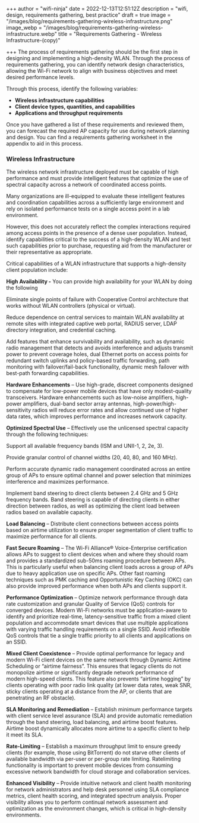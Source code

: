 +++
author = "wifi-ninja"
date = 2022-12-13T12:51:12Z
description = "wifi, design, requirements gathering, best practice"
draft = true
image = "/images/blog/requirements-gathering-wireless-infrastructure.png"
image_webp = "/images/blog/requirements-gathering-wireless-infrastructure.webp"
title = "Requirements Gathering - Wireless Infrastructure-(copy)"

+++
The process of requirements gathering should be the first step in designing and implementing a high-density WLAN. Through the process of requirements gathering, you can identify network design characteristics, allowing the Wi-Fi network to align with business objectives and meet desired performance levels.

Through this process, identify the following variables:

* **Wireless infrastructure capabilities**
* **Client device types, quantities, and capabilities**
* **Applications and throughput requirements**

Once you have gathered a list of these requirements and reviewed them, you can forecast the required AP capacity for use during network planning and design. You can find a requirements gathering worksheet in the appendix to aid in this process.

### Wireless Infrastructure

The wireless network infrastructure deployed must be capable of high performance and must provide intelligent features that optimize the use of spectral capacity across a network of coordinated access points.

Many organizations are ill-equipped to evaluate these intelligent features and coordination capabilities across a sufficiently large environment and rely on isolated performance tests on a single access point in a lab environment.

However, this does not accurately reflect the complex interactions required among access points in the presence of a dense user population. Instead, identify capabilities critical to the success of a high-density WLAN and test such capabilities prior to purchase, requesting aid from the manufacturer or their representative as appropriate.

Critical capabilities of a WLAN infrastructure that supports a high-density client population include:

**High Availability -** You can provide high availability for your WLAN by doing the following

Eliminate single points of failure with Cooperative Control architecture that works without WLAN controllers (physical or virtual).

Reduce dependence on central services to maintain WLAN availability at remote sites with integrated captive web portal, RADIUS server, LDAP directory integration, and credential caching.

Add features that enhance survivability and availability, such as dynamic radio management that detects and avoids interference and adjusts transmit power to prevent coverage holes, dual Ethernet ports on access points for redundant switch uplinks and policy-based traffic forwarding, path monitoring with failover/fail-back functionality, dynamic mesh failover with best-path forwarding capabilities.

**Hardware Enhancements** – Use high-grade, discreet components designed to compensate for low-power mobile devices that have only modest-quality transceivers. Hardware enhancements such as low-noise amplifiers, high-power amplifiers, dual-band sector array antennas, high-power/high-sensitivity radios will reduce error rates and allow continued use of higher data rates, which improves performance and increases network capacity.

**Optimized Spectral Use** – Effectively use the unlicensed spectral capacity through the following techniques:

Support all available frequency bands (ISM and UNII-1, 2, 2e, 3).

Provide granular control of channel widths (20, 40, 80, and 160 MHz).

Perform accurate dynamic radio management coordinated across an entire group of APs to ensure optimal channel and power selection that minimizes interference and maximizes performance.

Implement band steering to direct clients between 2.4 GHz and 5 GHz frequency bands. Band steering is capable of directing clients in either direction between radios, as well as optimizing the client load between radios based on available capacity.

**Load Balancing** – Distribute client connections between access points based on airtime utilization to ensure proper segmentation of client traffic to maximize performance for all clients.

**Fast Secure Roaming** – The Wi-Fi Alliance® Voice-Enterprise certification allows APs to suggest to client devices when and where they should roam and provides a standardized sub-50ms roaming procedure between APs. This is particularly useful when balancing client loads across a group of APs due to heavy application use on specific APs. Other fast roaming techniques such as PMK caching and Opportunistic Key Caching (OKC) can also provide improved performance when both APs and clients support it.

**Performance Optimization** – Optimize network performance through data rate customization and granular Quality of Service (QoS) controls for converged devices. Modern Wi-Fi networks must be application-aware to identify and prioritize real-time, latency-sensitive traffic from a mixed client population and accommodate smart devices that use multiple applications with varying traffic handling requirements on a single SSID. Avoid inflexible QoS controls that tie a single traffic priority to all clients and applications on an SSID.

**Mixed Client Coexistence** – Provide optimal performance for legacy and modern Wi-Fi client devices on the same network through Dynamic Airtime Scheduling or “airtime fairness”. This ensures that legacy clients do not monopolize airtime or significantly degrade network performance of modern high-speed clients. This feature also prevents “airtime hogging” by clients operating with poor radio link quality (at lower data rates, weak SNR, sticky clients operating at a distance from the AP, or clients that are penetrating an RF obstacle).

**SLA Monitoring and Remediation** – Establish minimum performance targets with client service level assurance (SLA) and provide automatic remediation through the band steering, load balancing, and airtime boost features. Airtime boost dynamically allocates more airtime to a specific client to help it meet its SLA.

**Rate-Limiting** – Establish a maximum throughput limit to ensure greedy clients (for example, those using BitTorrent) do not starve other clients of available bandwidth via per-user or per-group rate limiting. Ratelimiting functionality is important to prevent mobile devices from consuming excessive network bandwidth for cloud storage and collaboration services.

**Enhanced Visibility** – Provide intuitive network and client health monitoring for network administrators and help desk personnel using SLA compliance metrics, client health scoring, and integrated spectrum analysis. Proper visibility allows you to perform continual network assessment and optimization as the environment changes, which is critical in high-density environments.